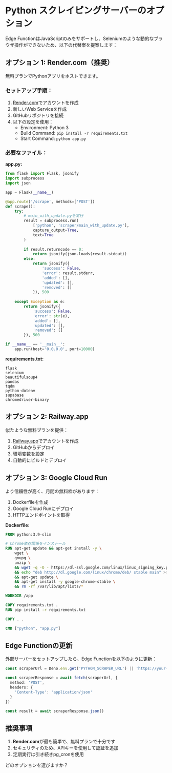 # Python スクレイピングサーバーのオプション

Edge FunctionはJavaScriptのみをサポートし、Seleniumのような動的なブラウザ操作ができないため、以下の代替案を提案します：

## オプション 1: Render.com（推奨）

無料プランでPythonアプリをホストできます。

### セットアップ手順：

1. [Render.com](https://render.com)でアカウントを作成
2. 新しいWeb Serviceを作成
3. GitHubリポジトリを接続
4. 以下の設定を使用：
   - Environment: Python 3
   - Build Command: `pip install -r requirements.txt`
   - Start Command: `python app.py`

### 必要なファイル：

**app.py:**
```python
from flask import Flask, jsonify
import subprocess
import json

app = Flask(__name__)

@app.route('/scrape', methods=['POST'])
def scrape():
    try:
        # main_with_update.pyを実行
        result = subprocess.run(
            ['python', 'scraper/main_with_update.py'],
            capture_output=True,
            text=True
        )
        
        if result.returncode == 0:
            return jsonify(json.loads(result.stdout))
        else:
            return jsonify({
                'success': False,
                'error': result.stderr,
                'added': [],
                'updated': [],
                'removed': []
            }), 500
            
    except Exception as e:
        return jsonify({
            'success': False,
            'error': str(e),
            'added': [],
            'updated': [],
            'removed': []
        }), 500

if __name__ == '__main__':
    app.run(host='0.0.0.0', port=10000)
```

**requirements.txt:**
```
flask
selenium
beautifulsoup4
pandas
tqdm
python-dotenv
supabase
chromedriver-binary
```

## オプション 2: Railway.app

似たような無料プランを提供：

1. [Railway.app](https://railway.app)でアカウントを作成
2. GitHubからデプロイ
3. 環境変数を設定
4. 自動的にビルドとデプロイ

## オプション 3: Google Cloud Run

より信頼性が高く、月間の無料枠があります：

1. Dockerfileを作成
2. Google Cloud Runにデプロイ
3. HTTPエンドポイントを取得

**Dockerfile:**
```dockerfile
FROM python:3.9-slim

# Chrome依存関係をインストール
RUN apt-get update && apt-get install -y \
    wget \
    gnupg \
    unzip \
    && wget -q -O - https://dl-ssl.google.com/linux/linux_signing_key.pub | apt-key add - \
    && echo "deb http://dl.google.com/linux/chrome/deb/ stable main" >> /etc/apt/sources.list.d/google.list \
    && apt-get update \
    && apt-get install -y google-chrome-stable \
    && rm -rf /var/lib/apt/lists/*

WORKDIR /app

COPY requirements.txt .
RUN pip install -r requirements.txt

COPY . .

CMD ["python", "app.py"]
```

## Edge Functionの更新

外部サーバーをセットアップしたら、Edge Functionを以下のように更新：

```typescript
const scraperUrl = Deno.env.get('PYTHON_SCRAPER_URL') || 'https://your-app.onrender.com/scrape'

const scraperResponse = await fetch(scraperUrl, {
  method: 'POST',
  headers: {
    'Content-Type': 'application/json'
  }
})

const result = await scraperResponse.json()
```

## 推奨事項

1. **Render.com**が最も簡単で、無料プランで十分です
2. セキュリティのため、APIキーを使用して認証を追加
3. 定期実行は引き続きpg_cronを使用

どのオプションを選びますか？